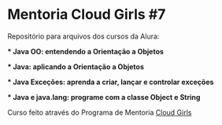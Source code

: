 <h1>Mentoria Cloud Girls #7</h1>

<p>Repositório para arquivos dos cursos da Alura:</p>
<p><strong>* Java OO: entendendo a Orientação a Objetos</p></strong>
<p><strong>* Java: aplicando a Orientação a Objetos</p></strong>
<p><strong>* Java Exceções: aprenda a criar, lançar e controlar exceções</p></strong>
<p><strong>* Java e java.lang: programe com a classe Object e String</p></strong>

<p>Curso feito através do Programa de Mentoria <a href="https://www.cloudgirls.com.br/" target="_blank">Cloud Girls</p>


